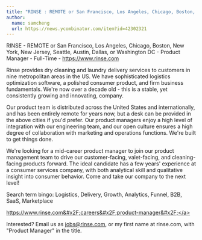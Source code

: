 ```yaml
---
title: "RINSE : REMOTE or San Francisco, Los Angeles, Chicago, Boston, New York, New Jersey, Seattle, Austin, Dallas, or Washington DC"
author:
  name: samcheng
  url: https://news.ycombinator.com/item?id=42302321
---
```

RINSE - REMOTE or San Francisco, Los Angeles, Chicago, Boston, New York, New Jersey, Seattle, Austin, Dallas, or Washington DC - Product Manager - Full-Time - <a href="https:&#x2F;&#x2F;www.rinse.com" rel="nofollow">https:&#x2F;&#x2F;www.rinse.com</a>

Rinse provides dry cleaning and laundry delivery services to customers in nine metropolitan areas in the US. We have sophisticated logistics optimization software, a polished consumer product, and firm business fundamentals. We&#x27;re now over a decade old - this is a stable, yet consistently growing and innovating, company.

Our product team is distributed across the United States and internationally, and has been entirely remote for years now, but a desk can be provided in the above cities if you&#x27;d prefer.  Our product managers enjoy a high level of integration with our engineering team, and our open culture ensures a high degree of collaboration with marketing and operations functions.  We&#x27;re built to get things done.

We&#x27;re looking for a mid-career product manager to join our product management team to drive our customer-facing, valet-facing, and cleaning-facing products forward.  The ideal candidate has a few years&#x27; experience at a consumer services company, with both analytical skill and qualitative insight into consumer behavior.  Come and take our company to the next level!

Search term bingo: Logistics, Delivery, Growth, Analytics, Funnel, B2B, SaaS, Marketplace

<a href="https:&#x2F;&#x2F;www.rinse.com&#x2F;careers&#x2F;product-manager&#x2F;" rel="nofollow">https:&#x2F;&#x2F;www.rinse.com&#x2F;careers&#x2F;product-manager&#x2F;</a>

Interested? Email us as jobs@rinse.com, or my first name at rinse.com, with &quot;Product Manager&quot; in the title.
<JobApplication />
